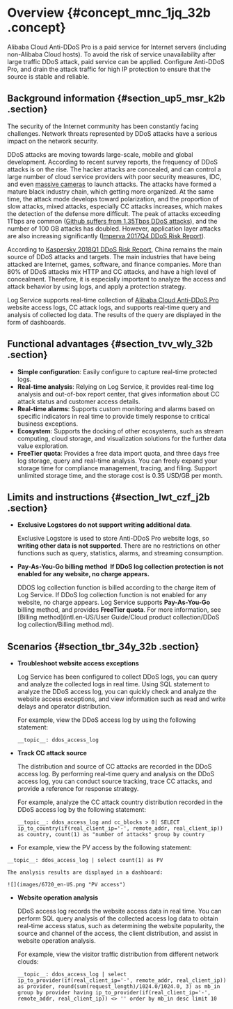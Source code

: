 # Overview {#concept_mnc_1jq_32b .concept}

Alibaba Cloud Anti-DDoS Pro is a paid service for Internet servers \(including non-Alibaba Cloud hosts\). To avoid the risk of service unavailability after large traffic DDoS attack, paid service can be applied. Configure Anti-DDoS Pro, and drain the attack traffic for high IP protection to ensure that the source is stable and reliable.

## Background information {#section_up5_msr_k2b .section}

The security of the Internet community has been constantly facing challenges. Network threats represented by DDoS attacks have a serious impact on the network security.

DDoS attacks are moving towards large-scale, mobile and global development. According to recent survey reports, the frequency of DDoS attacks is on the rise. The hacker attacks are concealed, and can control a large number of cloud service providers with poor security measures, IDC, and even [massive cameras](https://www.theinquirer.net/inquirer/news/2472432/iot-enabled-botnet-launches-record-15tbps-DDoS-attack) to launch attacks. The attacks have formed a mature black industry chain, which getting more organized. At the same time, the attack mode develops toward polarization, and the proportion of slow attacks, mixed attacks, especially CC attacks increases, which makes the detection of the defense more difficult. The peak of attacks exceeding 1Tbps are common \([Github suffers from 1.35Tbps DDoS attacks](https://githubengineering.com/DDoS-incident-report/)\), and the number of 100 GB attacks has doubled. However, application layer attacks are also increasing significantly \([Imperva 2017Q4 DDoS Risk Report](https://www.incapsula.com/DDoS-report/DDoS-report-q4-2017.html?_ga=2.139765171.1246111435.1527749645-1676000790.1527166554)\).

According to [Kaspersky 2018Q1 DDoS Risk Report](https://securelist.com/DDoS-report-in-q1-2018/85373/), China remains the main source of DDoS attacks and targets. The main industries that have being attacked are Internet, games, software, and finance companies. More than 80% of DDoS attacks mix HTTP and CC attacks, and have a high level of concealment. Therefore, it is especially important to analyze the access and attack behavior by using logs, and apply a protection strategy.

Log Service supports real-time collection of [Alibaba Cloud Anti-DDoS Pro](https://www.aliyun.com/product/DDoS/) website access logs, CC attack logs, and supports real-time query and analysis of collected log data. The results of the query are displayed in the form of dashboards.

## Functional advantages {#section_tvv_wly_32b .section}

-   **Simple configuration**: Easily configure to capture real-time protected logs.
-   **Real-time analysis**: Relying on Log Service, it provides real-time log analysis and out-of-box report center, that gives information about CC attack status and customer access details. 
-   **Real-time alarms**: Supports custom monitoring and alarms based on specific indicators in real time to provide timely response to critical business exceptions.  
-   **Ecosystem**: Supports the docking of other ecosystems, such as stream computing, cloud storage, and visualization solutions for the further data value exploration.
-   **FreeTier quota**: Provides a free data import quota, and three days free log storage, query and real-time analysis. You can freely expand your storage time for compliance management, tracing, and filing. Support unlimited storage time, and the storage cost is 0.35 USD/GB per month.

## Limits and instructions {#section_lwt_czf_j2b .section}

-   **Exclusive Logstores do not support writing additional data**.

    Exclusive Logstore is used to store Anti-DDoS Pro website logs, so **writing other data is not supported**. There are no restrictions on other functions such as query, statistics, alarms, and streaming consumption.

-   **Pay-As-You-Go billing method  If DDoS log collection protection is not enabled for any website, no charge appears.**

    DDOS log collection function is billed according to the charge item of Log Service. If DDoS log collection function is not enabled for any website, no charge appears. Log Service supports **Pay-As-You-Go** billing method, and provides **FreeTier quota**. For more information, see [Billing method](intl.en-US/User Guide/Cloud product collection/DDoS log collection/Billing method.md).


## Scenarios {#section_tbr_34y_32b .section}

-   **Troubleshoot website access exceptions**

    Log Service has been configured to collect DDoS logs, you can query and analyze the collected logs in real time. Using SQL statement to analyze the DDoS access log, you can quickly check and analyze the website access exceptions, and view information such as read and write delays and operator distribution.  

    For example, view the DDoS access log by using the following statement:

    ```
    __topic__: ddos_access_log
    ```

-   **Track CC attack source**

    The distribution and source of CC attacks are recorded in the DDoS access log. By performing real-time query and analysis on the DDoS access log, you can conduct source tracking, trace CC attacks, and provide a reference for response strategy. 

    For example, analyze the CC attack country distribution recorded in the DDoS access log by the following statement:

    ```
    __topic__: ddos_access_log and cc_blocks > 0| SELECT ip_to_country(if(real_client_ip='-', remote_addr, real_client_ip)) as country, count(1) as "number of attacks" group by country
    ```

-   For example, view the PV access by the following statement:

```
__topic__: ddos_access_log | select count(1) as PV
```

    The analysis results are displayed in a dashboard:

    ![](images/6720_en-US.png "PV access")

-   **Website operation analysis**

    DDoS access log records the website access data in real time. You can perform SQL query analysis of the collected access log data to obtain real-time access status, such as determining the website popularity, the source and channel of the access, the client distribution, and assist in website operation analysis.

    For example, view the visitor traffic distribution from different network clouds:

    ```
    __topic__: ddos_access_log | select ip_to_provider(if(real_client_ip='-', remote_addr, real_client_ip)) as provider, round(sum(request_length)/1024.0/1024.0, 3) as mb_in group by provider having ip_to_provider(if(real_client_ip='-', remote_addr, real_client_ip)) <> '' order by mb_in desc limit 10
    ```


